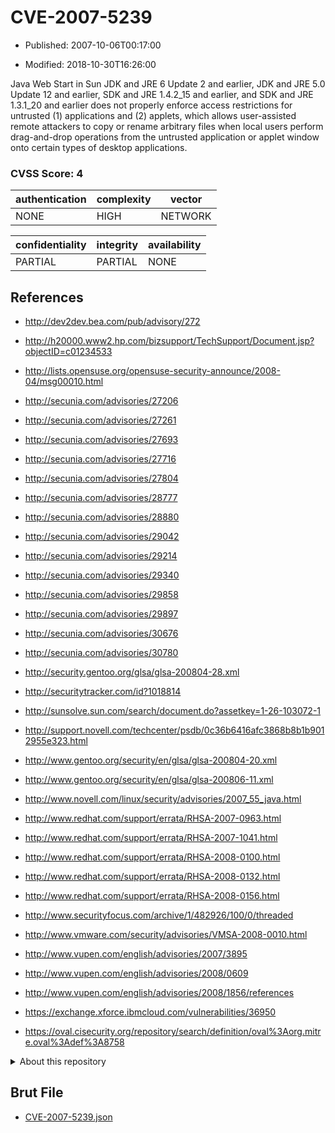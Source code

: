 # CVE-2007-5239

- Published: 2007-10-06T00:17:00

- Modified: 2018-10-30T16:26:00

Java Web Start in Sun JDK and JRE 6 Update 2 and earlier, JDK and JRE 5.0 Update 12 and earlier, SDK and JRE 1.4.2_15 and earlier, and SDK and JRE 1.3.1_20 and earlier does not properly enforce access restrictions for untrusted (1) applications and (2) applets, which allows user-assisted remote attackers to copy or rename arbitrary files when local users perform drag-and-drop operations from the untrusted application or applet window onto certain types of desktop applications.

### CVSS Score: **4**

| authentication | complexity | vector |
| --- | --- | --- |
| NONE | HIGH | NETWORK |

| confidentiality | integrity | availability |
| --- | --- | --- |
| PARTIAL | PARTIAL | NONE |

## References

* http://dev2dev.bea.com/pub/advisory/272

* http://h20000.www2.hp.com/bizsupport/TechSupport/Document.jsp?objectID=c01234533

* http://lists.opensuse.org/opensuse-security-announce/2008-04/msg00010.html

* http://secunia.com/advisories/27206

* http://secunia.com/advisories/27261

* http://secunia.com/advisories/27693

* http://secunia.com/advisories/27716

* http://secunia.com/advisories/27804

* http://secunia.com/advisories/28777

* http://secunia.com/advisories/28880

* http://secunia.com/advisories/29042

* http://secunia.com/advisories/29214

* http://secunia.com/advisories/29340

* http://secunia.com/advisories/29858

* http://secunia.com/advisories/29897

* http://secunia.com/advisories/30676

* http://secunia.com/advisories/30780

* http://security.gentoo.org/glsa/glsa-200804-28.xml

* http://securitytracker.com/id?1018814

* http://sunsolve.sun.com/search/document.do?assetkey=1-26-103072-1

* http://support.novell.com/techcenter/psdb/0c36b6416afc3868b8b1b9012955e323.html

* http://www.gentoo.org/security/en/glsa/glsa-200804-20.xml

* http://www.gentoo.org/security/en/glsa/glsa-200806-11.xml

* http://www.novell.com/linux/security/advisories/2007_55_java.html

* http://www.redhat.com/support/errata/RHSA-2007-0963.html

* http://www.redhat.com/support/errata/RHSA-2007-1041.html

* http://www.redhat.com/support/errata/RHSA-2008-0100.html

* http://www.redhat.com/support/errata/RHSA-2008-0132.html

* http://www.redhat.com/support/errata/RHSA-2008-0156.html

* http://www.securityfocus.com/archive/1/482926/100/0/threaded

* http://www.vmware.com/security/advisories/VMSA-2008-0010.html

* http://www.vupen.com/english/advisories/2007/3895

* http://www.vupen.com/english/advisories/2008/0609

* http://www.vupen.com/english/advisories/2008/1856/references

* https://exchange.xforce.ibmcloud.com/vulnerabilities/36950

* https://oval.cisecurity.org/repository/search/definition/oval%3Aorg.mitre.oval%3Adef%3A8758

<details>
<summary>About this repository</summary> 

  This repository is part of the project [Live Hack CVE](https://github.com/Live-Hack-CVE). Main website can be found [www.live-hack.org](https://www.live-hack.org) 
  
  Made by [Sn0wAlice](https://github.com/Sn0wAlice) for the people that care about security and need to have a feed of the latest CVEs. Hope you enjoy it, don't forget to star the repo and follow me on [Twitter](https://twitter.com/Sn0wAlice) and [Github](https://github.com/Sn0wAlice). And that is my [personnal website](https://www.alice-snow.me/)

  - [Home Page](https://github.com/Live-Hack-CVE)
  - [Framework](https://github.com/Live-Hack-CVE/cve-framework)
  - [CVE database](https://github.com/Live-Hack-CVE/full_database)
  - [Changelog](https://github.com/Live-Hack-CVE/Changelog)
</details>

## Brut File

* [CVE-2007-5239.json](https://raw.githubusercontent.com/Live-Hack-CVE/full_database/main/cves/2007/CVE-2007-5239.json)

